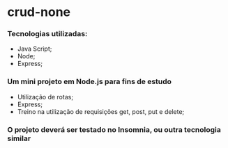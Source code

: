 # crud-none

### Tecnologias utilizadas:
- Java Script;
- Node;
- Express;

### Um mini projeto em Node.js para fins de estudo
- Utilização de rotas;
- Express;
- Treino na utilização de requisições get, post, put e delete;

### O projeto deverá ser testado no Insomnia, ou outra tecnologia similar
